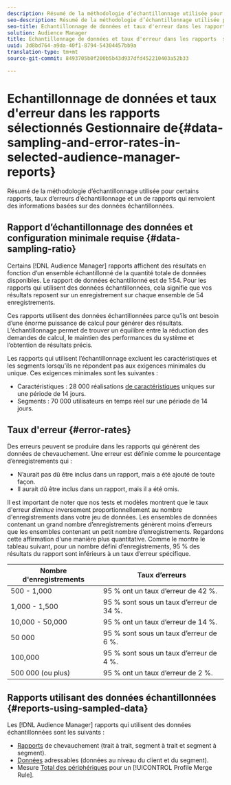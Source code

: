 ```yaml
---
description: Résumé de la méthodologie d’échantillonnage utilisée pour certains rapports, taux d’erreurs d’échantillonnage et un de rapports qui renvoient des informations basées sur des données échantillonnées.
seo-description: Résumé de la méthodologie d’échantillonnage utilisée pour certains rapports, taux d’erreurs d’échantillonnage et un de rapports qui renvoient des informations basées sur des données échantillonnées.
seo-title: Echantillonnage de données et taux d'erreur dans les rapports  sélectionnés  Gestionnaire de
solution: Audience Manager
title: Echantillonnage de données et taux d'erreur dans les rapports  sélectionnés  Gestionnaire de
uuid: 3d8bd764-a9da-40f1-8794-54304457bb9a
translation-type: tm+mt
source-git-commit: 8493705b0f200b5b43d937dfd452210403a52b33

---
```



# Echantillonnage de données et taux d&#39;erreur dans les rapports  sélectionnés  Gestionnaire de{#data-sampling-and-error-rates-in-selected-audience-manager-reports}

Résumé de la méthodologie d’échantillonnage utilisée pour certains rapports, taux d’erreurs d’échantillonnage et un de rapports qui renvoient des informations basées sur des données échantillonnées.

## Rapport d’échantillonnage des données et configuration minimale requise {#data-sampling-ratio}

Certains [!DNL Audience Manager] rapports affichent des résultats en fonction d’un ensemble échantillonné de la quantité totale de données disponibles. Le rapport de données échantillonné est de 1:54. Pour les rapports qui utilisent des données échantillonnées, cela signifie que vos résultats reposent sur un enregistrement sur chaque ensemble de 54 enregistrements.

Ces rapports utilisent des données échantillonnées parce qu’ils ont besoin d’une énorme puissance de calcul pour générer des résultats. L’échantillonnage permet de trouver un équilibre entre la réduction des demandes de calcul, le maintien des performances du système et l’obtention de résultats précis.

Les rapports qui utilisent l’échantillonnage excluent les caractéristiques et les segments lorsqu’ils ne répondent pas aux exigences minimales du unique. Ces exigences minimales sont les suivantes :

* Caractéristiques : 28 000 réalisations [de caractéristiques](/help/using/features/traits/trait-and-segment-qualification-reference.md#unique-trait-realizations) uniques sur une période de 14 jours.
* Segments : 70 000 utilisateurs en temps réel sur une période de 14 jours.

## Taux d&#39;erreur {#error-rates}

Des erreurs peuvent se produire dans les rapports qui génèrent des données de chevauchement. Une erreur est définie comme le pourcentage d’enregistrements qui :

* N’aurait pas dû être inclus dans un rapport, mais a été ajouté de toute façon.
* Il aurait dû être inclus dans un rapport, mais il a été omis.

Il est important de noter que nos tests et modèles montrent que le taux d&#39;erreur *diminue* inversement proportionnellement au nombre d&#39;enregistrements dans votre jeu de données. Les ensembles de données contenant un grand nombre d’enregistrements génèrent moins d’erreurs que les ensembles contenant un petit nombre d’enregistrements. Regardons cette affirmation d&#39;une manière plus quantitative. Comme le montre le tableau suivant, pour un nombre défini d’enregistrements, 95 % des résultats du rapport sont inférieurs à un taux d’erreur spécifique.

| Nombre d&#39;enregistrements | Taux d’erreurs |
|--- |--- |
| 500 - 1,000 | 95 % ont un taux d’erreur de 42 %. |
| 1,000 - 1,500 | 95 % sont sous un taux d’erreur de 34 %. |
| 10,000 - 50,000 | 95 % ont un taux d’erreur de 14 %. |
| 50 000 | 95 % sont sous un taux d’erreur de 6 %. |
| 100,000 | 95 % sont sous un taux d’erreur de 4 %. |
| 500 000 (ou plus) | 95 % ont un taux d’erreur de 2 %. |

## Rapports utilisant des données échantillonnées {#reports-using-sampled-data}

Les [!DNL Audience Manager] rapports qui utilisent des données échantillonnées sont les suivants :

* [Rapports](../reporting/dynamic-reports/dynamic-reports.md#interactive-and-overlap-reports) de chevauchement (trait à trait, segment à trait et segment à segment).
* [Données](../features/addressable-audiences.md)  adressables (données au niveau du client et du segment).
* Mesure [Total des périphériques](../features/profile-merge-rules/profile-link-metrics.md#merge-rule-metrics) pour un [!UICONTROL Profile Merge Rule].
